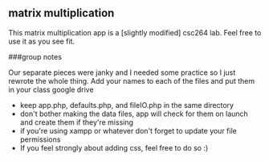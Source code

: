 ## matrix multiplication

This matrix multiplication app is a [slightly modified] csc264 lab. Feel free to use it as you see fit.

###group notes

Our separate pieces were janky and I needed some practice so I just rewrote the whole thing. Add your names to each of the files and put them in your class google drive

+ keep app.php, defaults.php, and fileIO.php in the same directory
+ don't bother making the data files, app will check for them on launch and create them if they're missing
+ if you're using xampp or whatever don't forget to update your file permissions
+ If you feel strongly about adding css, feel free to do so :)




